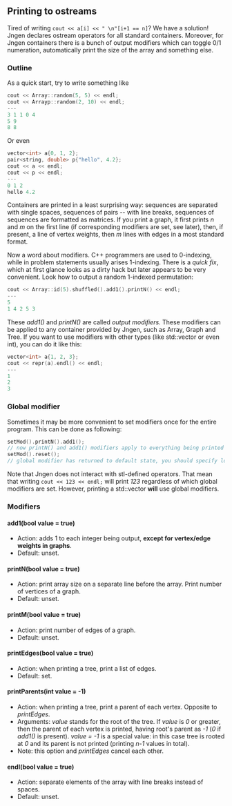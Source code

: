 ## Printing to ostreams

Tired of writing `cout << a[i] << " \n"[i+1 == n]`? We have a solution! Jngen declares ostream operators for all standard containers. Moreover, for Jngen containers there is a bunch of output modifiers which can toggle 0/1 numeration, automatically print the size of the array and something else.

### Outline
As a quick start, try to write something like
```cpp
cout << Array::random(5, 5) << endl;
cout << Arrayp::random(2, 10) << endl;
---
3 1 1 0 4
5 9
8 8
```

Or even
```cpp
vector<int> a{0, 1, 2};
pair<string, double> p{"hello", 4.2};
cout << a << endl;
cout << p << endl;
---
0 1 2
hello 4.2
```
Containers are printed in a least surprising way: sequences are separated with single spaces, sequences of pairs -- with line breaks, sequences of sequences are formatted as matrices. If you print a graph, it first prints *n* and *m* on the first line (if corresponding modifiers are set, see later), then, if present, a line of vertex weights, then *m* lines with edges in a most standard format.

Now a word about modifiers. C++ programmers are used to 0-indexing, while in problem statements usually arises 1-indexing. There is a *quick fix*, which at first glance looks as a dirty hack but later appears to be very convenient. Look how to output a random 1-indexed permutation:
```cpp
cout << Array::id(5).shuffled().add1().printN() << endl;
---
5
1 4 2 5 3
```
These *add1()* and *printN()* are called *output modifiers*. These modifiers can be applied to any container provided by Jngen, such as Array, Graph and Tree. If you want to use modifiers with other types (like std::vector or even int), you can do it like this:
```cpp
vector<int> a{1, 2, 3};
cout << repr(a).endl() << endl;
---
1
2
3
```

### Global modifier
Sometimes it may be more convenient to set modifiers once for the entire program. This can be done as following:
```cpp
setMod().printN().add1();
// now printN() and add1() modifiers apply to everything being printed
setMod().reset();
// global modifier has returned to default state, you should specify local modifiers manually
```

Note that Jngen does not interact with stl-defined operators. That mean that writing `cout << 123 << endl;` will print *123* regardless of which global modifiers are set. However, printing a std::vector **will** use global modifiers.

### Modifiers
#### add1(bool value = true)
* Action: adds 1 to each integer being output, **except for vertex/edge weights in graphs**.
* Default: unset.
#### printN(bool value = true)
* Action: print array size on a separate line before the array. Print number of vertices of a graph.
* Default: unset.
#### printM(bool value = true)
* Action: print number of edges of a graph.
* Default: unset.
#### printEdges(bool value = true)
* Action: when printing a tree, print a list of edges.
* Default: set.
#### printParents(int value = -1)
* Action: when printing a tree, print a parent of each vertex. Opposite to *printEdges*.
* Arguments: *value* stands for the root of the tree. If *value* is *0* or greater, then the parent of each vertex is printed, having root's parent as
    *-1* (*0* if *add1()* is present). *value = -1* is a special value: in this case tree is rooted at *0* and its parent is not printed (printing *n-1* values in total).
* Note: this option and *printEdges* cancel each other.
#### endl(bool value = true)
* Action: separate elements of the array with line breaks instead of spaces.
* Default: unset.
